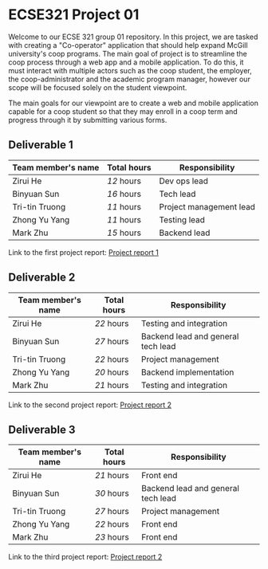 # ECSE321 Project 01
Welcome to our ECSE 321 group 01 repository. In this project, we are tasked with creating a "Co-operator" application that should help expand McGill university's coop programs. The main goal of project is to streamline the coop process through a web app and a mobile application. To do this, it must interact with multiple actors such as the coop student, the employer, the coop-administrator and the academic program manager, however our scope will be focused solely on the student viewpoint. 

The main goals for our viewpoint are to create a web and mobile application capable for a coop student so that they may enroll in a coop term and progress through it by submitting various forms.


## Deliverable 1

|Team member's name|Total hours|Responsibility         |
|------------------|-----------|-----------------------|
|Zirui He          |  _12_ hours|Dev ops lead|
|Binyuan Sun       |  _16_ hours|Tech lead|
|Tri-tin Truong    |  _11_ hours|Project management lead|
|Zhong Yu Yang     |  _11_ hours|Testing lead|
|Mark Zhu          |  _15_ hours|Backend lead|

Link to the first project report: [Project report 1](https://github.com/McGill-ECSE321-Winter2019/ecse321-group-project-01-1/wiki/Project-report-deliverables-1)


## Deliverable 2

|Team member's name|Total hours|Responsibility         |
|------------------|-----------|-----------------------|
|Zirui He          |  _22_ hours|Testing and integration|
|Binyuan Sun       |  _27_ hours|Backend lead and general tech lead|
|Tri-tin Truong    |  _22_ hours|Project management|
|Zhong Yu Yang     |  _20_ hours|Backend implementation|
|Mark Zhu          |  _21_ hours|Testing and integration|


Link to the second project report: [Project report 2](https://github.com/McGill-ECSE321-Winter2019/ecse321-group-project-01-1/wiki/Project-report-2)

## Deliverable 3

|Team member's name|Total hours|Responsibility         |
|------------------|-----------|-----------------------|
|Zirui He          |  _21_ hours|Front end|
|Binyuan Sun       |  _30_ hours|Backend lead and general tech lead|
|Tri-tin Truong    |  _27_ hours|Project management|
|Zhong Yu Yang     |  _22_ hours|Front end|
|Mark Zhu          |  _23_ hours|Front end|


Link to the third project report: [Project report 2](https://github.com/McGill-ECSE321-Winter2019/ecse321-group-project-01-1/wiki/Project-report-2)
